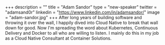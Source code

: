 +++
description = ""
title = "Adam Sandor"
type = "new-speaker"
twitter = "adamsand0r"
linkedin = "https://www.linkedin.com/in/adamsandor/"
image = "adam-sandor.jpg"
+++
After long years of building software and throwing it over the wall, I happily dived into Cloud Native to break that wall down for good. Now I'm spreading the word about Kubernetes, Continuous Delivery and Docker to all who are willing to listen. I mainly do this in my job as a Cloud Native Consultant at Container Solutions.